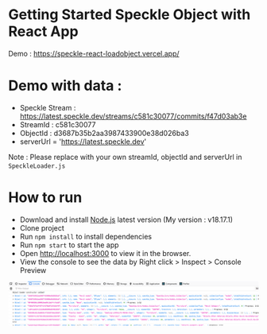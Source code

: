 # Getting Started Speckle Object with React App

Demo : https://speckle-react-loadobject.vercel.app/

# Demo with data : 

- Speckle Stream : https://latest.speckle.dev/streams/c581c30077/commits/f47d03ab3e
- StreamId : c581c30077
- ObjectId : d3687b35b2aa3987433900e38d026ba3
- serverUrl = 'https://latest.speckle.dev'

Note : Please replace with your own streamId, objectId and serverUrl in `SpeckleLoader.js`
# How to run

- Download and install [Node.js](https://nodejs.org/en/download/) latest version (My version : v18.17.1)
- Clone project 
- Run `npm install` to install dependencies
- Run `npm start` to start the app
- Open [http://localhost:3000](http://localhost:3000) to view it in the browser.
- View the console to see the data by Right click > Inspect > Console
Preview 

![](docs/firefox_Ip60ByeYXH.png)